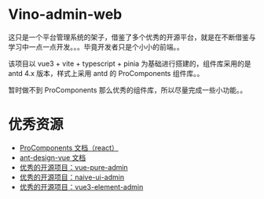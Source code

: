 # Vino-admin-web

这只是一个平台管理系统的架子，借鉴了多个优秀的开源平台，就是在不断借鉴与学习中一点一点开发。。。毕竟开发者只是个小小的前端。。

该项目以 vue3 + vite + typescript + pinia 为基础进行搭建的，组件库采用的是 antd 4.x 版本，样式上采用 antd 的 ProComponents 组件库。。

暂时做不到 ProComponents 那么优秀的组件库，所以尽量完成一些小功能。。

# 优秀资源

- [ProComponents 文档（react）](https://procomponents.ant.design/)
- [ant-design-vue 文档](https://ant.design/components/overview-cn)
- [优秀的开源项目：vue-pure-admin](https://github.com/pure-admin/vue-pure-admin)
- [优秀的开源项目：naive-ui-admin](https://github.com/jekip/naive-ui-admin)
- [优秀的开源项目：vue3-element-admin](https://gitee.com/youlaiorg/vue3-element-admin)
